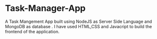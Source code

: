 # Task-Manager-App
A Task Mangement App built using NodeJS as Server Side Language and MongoDB as database .
I have used HTML,CSS and Javacript to build the frontend of the application.
